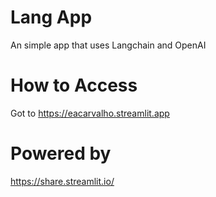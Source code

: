 # Lang App
An simple app that uses Langchain and OpenAI

# How to Access
Got to https://eacarvalho.streamlit.app 

# Powered by
https://share.streamlit.io/
